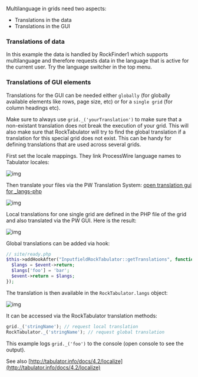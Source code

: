 Multilanguage in grids need two aspects:

* Translations in the data
* Translations in the GUI

### Translations of data

In this example the data is handled by RockFinder1 which supports multilanguage and therefore requests data in the language that is active for the current user. Try the language switcher in the top menu.

### Translations of GUI elements

Translations for the GUI can be needed either `globally` (for globally available elements like rows, page size, etc) or for a `single grid` (for column headings etc).

Make sure to always use `grid._('yourTranslation')` to make sure that a non-existant translation does not break the execution of your grid. This will also make sure that RockTabulator will try to find the global translation if a translation for this special grid does not exist. This can be handy for defining translations that are used across several grids.

First set the locale mappings. They link ProcessWire language names to Tabulator locales:

![img](https://i.imgur.com/zaZ1aSp.png)

Then translate your files via the PW Translation System: [open translation gui for _langs-php](/tabulator/setup/language-translator/edit/?language_id=1245&textdomain=site--modules--fieldtyperocktabulator--_langs-php)

![img](https://i.imgur.com/W9fVal2.png)

Local translations for one single grid are defined in the PHP file of the grid and also translated via the PW GUI. Here is the result:

![img](https://i.imgur.com/UHct4M7.png)

Global translations can be added via hook:

```php
// site/ready.php
$this->addHookAfter("InputfieldRockTabulator::getTranslations", function(HookEvent $event) {
  $langs = $event->return;
  $langs['foo'] = 'bar';
  $event->return = $langs;
});
```

The translation is then available in the `RockTabulator.langs` object:

![img](https://i.imgur.com/ICzdZ7s.png)

It can be accessed via the RockTabulator translation methods:

```js
grid._('stringName'); // request local translation
RockTabulator._('stringName'); // request global translation
```

This example logs `grid._('foo')` to the console (open console to see the output).

See also [http://tabulator.info/docs/4.2/localize](http://tabulator.info/docs/4.2/localize)
